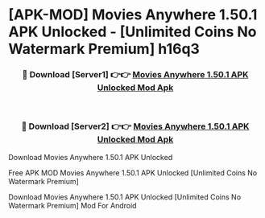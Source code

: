 # [APK-MOD] Movies Anywhere 1.50.1 APK Unlocked - [Unlimited Coins No Watermark Premium] h16q3



<div align="center">
<h3>🔴 Download [Server1] 👉👉 <a href="https://momento.my/?title=Movies_Anywhere_1.50.1_APK_Unlocked">Movies Anywhere 1.50.1 APK Unlocked Mod Apk</a></h3><br>

<h3>🔴 Download [Server2] 👉👉 <a href="https://momento.my/?title=Movies_Anywhere_1.50.1_APK_Unlocked">Movies Anywhere 1.50.1 APK Unlocked Mod Apk</a></h3>
</div>



Download Movies Anywhere 1.50.1 APK Unlocked 

Free APK MOD Movies Anywhere 1.50.1 APK Unlocked [Unlimited Coins No Watermark Premium]

Download Movies Anywhere 1.50.1 APK Unlocked [Unlimited Coins No Watermark Premium] Mod For Android
